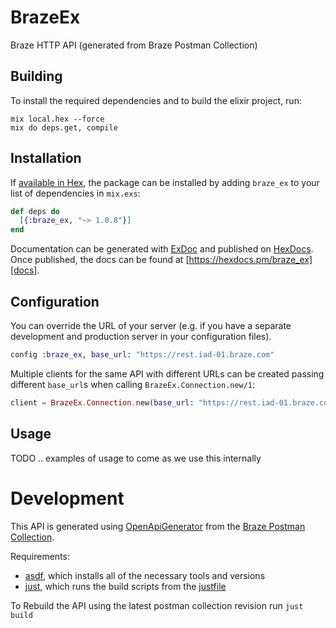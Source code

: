 # BrazeEx

Braze HTTP API (generated from Braze Postman Collection)

## Building

To install the required dependencies and to build the elixir project, run:

```console
mix local.hex --force
mix do deps.get, compile
```

## Installation

If [available in Hex][], the package can be installed by adding `braze_ex` to
your list of dependencies in `mix.exs`:

```elixir
def deps do
  [{:braze_ex, "~> 1.0.8"}]
end
```

Documentation can be generated with [ExDoc][] and published on [HexDocs][]. Once published, the docs can be found at
[https://hexdocs.pm/braze_ex][docs].

## Configuration

You can override the URL of your server (e.g. if you have a separate development and production server in your
configuration files).

```elixir
config :braze_ex, base_url: "https://rest.iad-01.braze.com"
```

Multiple clients for the same API with different URLs can be created passing different `base_url`s when calling
`BrazeEx.Connection.new/1`:

```elixir
client = BrazeEx.Connection.new(base_url: "https://rest.iad-01.braze.com")
```

[exdoc]: https://github.com/elixir-lang/ex_doc
[hexdocs]: https://hexdocs.pm
[available in hex]: https://hex.pm/docs/publish
[docs]: https://hexdocs.pm/braze_ex

## Usage

TODO .. examples of usage to come as we use this internally

# Development

This API is generated using [OpenApiGenerator](https://openapi-generator.tech/) from the [Braze Postman Collection](https://documenter.getpostman.com/view/4689407/SVYrsdsG).

Requirements:

- [asdf](https://asdf-vm.com/), which installs all of the necessary tools and versions
- [just](https://just.systems/man/en/), which runs the build scripts from the [justfile](justfile)

To Rebuild the API using the latest postman collection revision run `just build`
